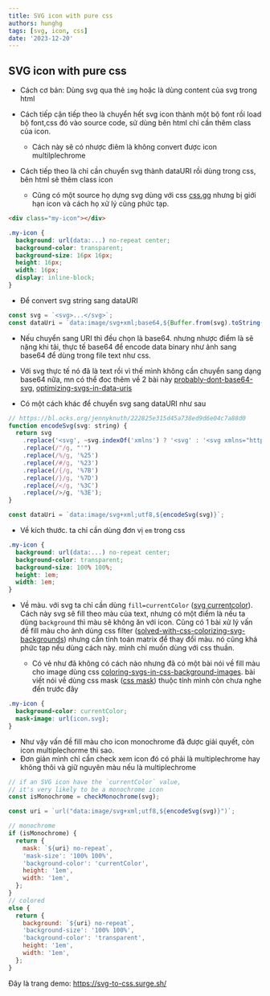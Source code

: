 ```yaml
---
title: SVG icon with pure css
authors: hunghg
tags: [svg, icon, css]
date: '2023-12-20'
---
```


## SVG icon with pure css

<!--truncate-->

- Cách cơ bản: Dùng svg qua thẻ `img` hoặc là dùng content của svg trong html

- Cách tiếp cận tiếp theo là chuyển hết svg icon thành một bộ font rồi load bộ font,css đó vào source code, sử dùng bên html chỉ cần thêm class của icon.

  - Cách này sẽ có nhược điêm là không convert được icon multilplechrome

- Cách tiếp theo là chỉ cần chuyển svg thành dataURI rồi dùng trong css, bên html sẽ thêm class icon

  - Cũng có một source họ dựng svg dùng với css [css.gg](https://css.gg/) nhưng bị giới hạn icon và cách họ xử lý cũng phức tạp.

```html
<div class="my-icon"></div>
```

```css
.my-icon {
  background: url(data:...) no-repeat center;
  background-color: transparent;
  background-size: 16px 16px;
  height: 16px;
  width: 16px;
  display: inline-block;
}
```

- Để convert svg string sang dataURI

```js
const svg = `<svg>...</svg>`;
const dataUri = `data:image/svg+xml;base64,${Buffer.from(svg).toString('base64')}`;
```

- Nếu chuyển sang URI thì đều chọn là base64. nhưng nhược điểm là sẽ nặng khi tải, thực tế base64 để encode data binary như ảnh sang base64 để dùng trong file text như css.

- Với svg thực tế nó đã là text rồi vì thế mình không cần chuyển sang dạng base64 nữa, mn có thể đoc thêm về 2 bài này [probably-dont-base64-svg](https://css-tricks.com/probably-dont-base64-svg/), [optimizing-svgs-in-data-uris](https://codepen.io/Tigt/post/optimizing-svgs-in-data-uris)

- Có một cách khác để chuyển svg sang dataURI như sau

```js
// https://bl.ocks.org/jennyknuth/222825e315d45a738ed9d6e04c7a88d0
function encodeSvg(svg: string) {
  return svg
    .replace('<svg', ~svg.indexOf('xmlns') ? '<svg' : '<svg xmlns="http://www.w3.org/2000/svg"')
    .replace(/"/g, "'")
    .replace(/%/g, '%25')
    .replace(/#/g, '%23')
    .replace(/{/g, '%7B')
    .replace(/}/g, '%7D')
    .replace(/</g, '%3C')
    .replace(/>/g, '%3E');
}

const dataUri = `data:image/svg+xml;utf8,${encodeSvg(svg)}`;
```

- Về kích thước. ta chỉ cần dùng đơn vị `em` trong css

```css
.my-icon {
  background: url(data:...) no-repeat center;
  background-color: transparent;
  background-size: 100% 100%;
  height: 1em;
  width: 1em;
}
```

- Về màu. với svg ta chỉ cần dùng `fill=currentColor` ([svg currentcolor](https://www.w3.org/TR/css-color-3/#currentcolor)). Cách này svg sẽ fill theo màu của text, nhưng có một điểm là nếu ta dùng `background` thì màu sẽ không ăn với icon. Cũng có 1 bài xử lý vấn đề fill màu cho ảnh dùng css filter ([solved-with-css-colorizing-svg-backgrounds](https://css-tricks.com/solved-with-css-colorizing-svg-backgrounds/)) nhưng cần tính toán matrix để thay đổi màu. nó cũng khá phức tạp nếu dùng cách này. mình chỉ muốn dùng với css thuần.

  - Có vẻ như đã không có cách nào nhưng đã có một bài nói về fill màu cho image dùng css [coloring-svgs-in-css-background-images](https://codepen.io/noahblon/post/coloring-svgs-in-css-background-images). bài viết nói về dùng css mask ([css mask](https://developer.mozilla.org/en-US/docs/Web/CSS/mask)) thuộc tính mình còn chưa nghe đến trước đây

```css
.my-icon {
  background-color: currentColor;
  mask-image: url(icon.svg);
}
```

- Như vậy vấn đề fill màu cho icon monochrome đã được giải quyết, còn icon multiplechorme thì sao.
- Đơn giản mình chỉ cần check xem icon đó có phải là multiplechrome hay không thôi và giữ nguyên màu nếu là multiplechrome

```js
// if an SVG icon have the `currentColor` value,
// it's very likely to be a monochrome icon
const isMonochrome = checkMonochrome(svg);

const uri = `url("data:image/svg+xml;utf8,${encodeSvg(svg)}")`;

// monochrome
if (isMonochrome) {
  return {
    mask: `${uri} no-repeat`,
    'mask-size': '100% 100%',
    'background-color': 'currentColor',
    height: '1em',
    width: '1em',
  };
}
// colored
else {
  return {
    background: `${uri} no-repeat`,
    'background-size': '100% 100%',
    'background-color': 'transparent',
    height: '1em',
    width: '1em',
  };
}
```

Đây là trang demo: https://svg-to-css.surge.sh/
